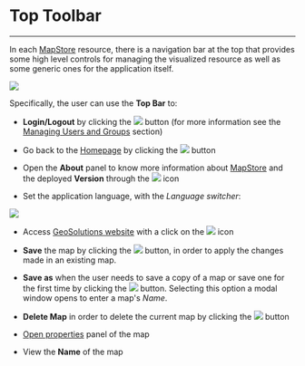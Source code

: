 # Top Toolbar

**************************

In each [MapStore](https://mapstore.geosolutionsgroup.com/mapstore/#/) resource, there is a navigation bar at the top that provides some high level controls for managing the visualized resource as well as some generic ones for the application itself.

<img src="../img/top-bar/top-bar.jpg" class="ms-docimage"/>

Specifically, the user can use the **Top Bar** to:

* **Login/Logout** by clicking the <img src="../img/button/logged.jpg" class="ms-docbutton"/> button (for more information see the [Managing Users and Groups](managing-users-and-groups.md) section)

* Go back to the [Homepage](https://mapstore.geosolutionsgroup.com/mapstore/#/) by clicking the <img src="../img/button/home-page-icon.jpg" class="ms-docbutton"/> button

* Open the **About** panel to know more information about [MapStore](https://mapstore.geosolutionsgroup.com/mapstore/#/) and the deployed **Version** through the <img src="../img/button/about2.jpg" class="ms-docbutton"/> icon

* Set the application language, with the *Language switcher*:

<img src="../img/home-page/language-switcher.jpg" class="ms-docimage"  style="max-width:150px;"/>

* Access [GeoSolutions website](https://www.geosolutionsgroup.com/) with a click on the <img src="../img/button/geosolutions-link.jpg" class="ms-docbutton"/> icon

* **Save** the map by clicking the <img src="../img/button/save2.jpg" class="ms-docbutton"/> button, in order to apply the changes made in an existing map.

* **Save as** when the user needs to save a copy of a map or save one for the first time by clicking the <img src="../img/button/saveas2.jpg" class="ms-docbutton"/> button. Selecting this option a modal window opens to enter a map's *Name*.

* **Delete Map** in order to delete the current map by clicking the <img src="../img/button/delete2.jpg" class="ms-docbutton"/> button

* [Open properties](resources-properties.md) panel of the map

* View the **Name** of the map
